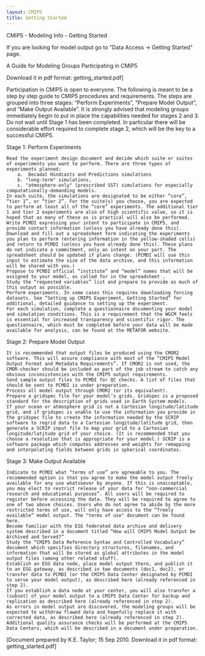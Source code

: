 ```yaml
---
layout: CMIP5
title: Getting Started
---
```

CMIP5 - Modeling Info - Getting Started

If you are looking for model output go to "Data Access -> Getting Started" page.


A Guide for Modeling Groups Participating in CMIP5

Download it in pdf format: getting_started.pdf]

Participation in CMIP5 is open to everyone. The following is meant to be a step by step guide to CMIP5 procedures and requirements. The steps are grouped into three stages: “Perform Experiments”, “Prepare Model Output”, and “Make Output Available”. It is strongly advised that modeling groups immediately begin to put in place the capabilities needed for stages 2 and 3. Do not wait until Stage 1 has been completed. In particular there will be considerable effort required to complete stage 2, which will be the key to a successful CMIP5.

Stage 1: Perform Experiments

    Read the experiment design document and decide which suite or suites of experiments you want to perform. There are three types of experiments planned:
        a.  Decadal Hindcasts and Predictions simulations
        b. "long-term" simulations,
        c. "atmosphere-only" (prescribed SST) simulations for especially computationally-demanding models.
    In each suite, the simulations are designated to be either “core”, “tier 1”, or “tier 2”. For the suite(s) you choose, you are expected to perform at least all of the “core” experiments. The additional tier 1 and tier 2 experiments are also of high scientific value, so it is hoped that as many of these as is practical will also be performed.
    Write PCMDI expressing your intent to participate in CMIP5, and provide contact information (unless you have already done this).
    Download and fill out a spreadsheet form indicating the experiments you plan to perform (entering information in the yellow-shaded cells) and return to PCMDI (unless you have already done this). These plans do not indicate a commitment, only an intent on your part. The spreadsheet should be updated if plans change. (PCMDI will use this input to estimate the size of the data archive, and this information will be shared with you.)
    Propose to PCMDI official “institute” and “model” names that will be assigned to your model, as called for in the spreadsheet .
    Study the “requested variables” list and prepare to provide as much of this output as possible.
    Perform experiments. In some cases this requires downloading forcing datasets. See “Setting up CMIP5 Experiment, Getting Started” for additional, detailed guidance to setting up the experiment.
    For each simulation, complete a questionnaire documenting your model and simulation conditions. This is a requirement that the WGCM feels is essential for increased transparency and scientific rigor. The questionnaire, which must be completed before your data will be made available for analysis, can be found at the METAFOR website.


Stage 2: Prepare Model Output

    It is recommended that output files be produced using the CMOR2 software. This will assure compliance with most of the “CMIP5 Model Output Format and Metadata Requirements”. If CMOR2 is not used, the CMOR-checker should be included as part of the job stream to catch any obvious inconsistencies with the CMIP5 output requirements.
    Send sample output files to PCMDI for QC checks. A list of files that should be sent to PCMDI is under preparation.
    Process all model output through CMOR2 (or its equivalent).
    Prepare a gridspec file for your model’s grids. Gridspec is a proposed standard for the description of grids used in Earth System models.
    If your ocean or atmosphere grid is not a Cartesian longitude/latitude grid, and if gridspec is unable to use the information you provide in the gridspec file to create the information needed by the SCRIP software to regrid data to a Cartesian longitude/latitude grid, then generate a SCRIP input file to map your grid to a Cartesian longitude/latitude grid of your choice. (It is recommended that you choose a resolution that is appropriate for your model.) SCRIP is a software package which computes addresses and weights for remapping and interpolating fields between grids in spherical coordinates.


Stage 3: Make Output Available

    Indicate to PCMDI what “terms of use” are agreeable to you. The recommended option is that you agree to make the model output freely available for any use whatsoever by anyone. If this is unacceptable, you may elect to restrict release of your data for “non-commercial research and educational purposes”. All users will be required to register before accessing the data. They will be required to agree to one of two above choices. Users who do not agree to abide by the more restricted terms of use, will only have access to the “freely available” model output. The "terms of use" document can be found here.
    Become familiar with the ESG federated data archive and delivery system described in a document titled “How will CMIP5 Model Output be Archived and Served?”
    Study the “CMIP5 Data Reference Syntax and Controlled Vocabulary” document which specifies directory structures, filenames, and information that will be stored as global attributes in the model output files (among other related stuff).
    Establish an ESG data node, place model output there, and publish it to an ESG gateway, as described in two documents (doc1, doc2), or transfer data to PCMDI (or the CMIP5 Data Center designated by PCMDI to serve your model output), as described here (already referenced in step 2).
    If you establish a data node at your center, you will also transfer a (subset) of your model output to a CMIP5 Data Center for backup and replication as described here (already referenced in step 2).
    As errors in model output are discovered, the modeling groups will be expected to withdraw flawed data and hopefully replace it with corrected data, as described here (already referenced in step 2).
    Additional quality assurance checks will be performed at the CMIP5 Data Centers, which will be described in a document under preparation.


[Document prepared by K.E. Taylor; 15 Sep 2010. Download it in pdf format: getting_started.pdf]
